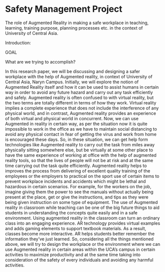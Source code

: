 # Safety Management Project


 

The role of Augmented Reality in making a safe workplace in teaching, learning, training purpose, planning processes etc. in the context of University of Central Asia. 

 

Introduction: 

 

GOAL 

What are we trying to accomplish? 

In this research paper, we will be discussing and designing a safer workplace with the help of Augmented reality, in context of University of Central Asia, Naryn Campus.
Initially, we will explore the notion of Augmented Reality itself and how it can be used to assist humans in certain way in order to avoid any future hazard and carry out any
task efficiently and safely. Augmented reality is often confused to with virtual reality, but the two terms are totally different in terms of how they work. Virtual reality 
implies a complete experience that does not include the interference of any physical world, and in contrast, Augmented reality provides an experience of both virtual and 
physical world in concurrent. Now, we can use Augmented in reality in certain way, as per the situation now it is quite impossible to work in the office as we have to maintain 
social distancing to avoid any physical contact in fear of getting the virus and work from home is encouraged these days. So, in these situation, we can get help form 
technologies like Augmented reality to carry out the task from miles away physically sitting somewhere else, but be virtually at some other place to have the same experience of 
working at office with the help of augmented reality tools, so that the lives of people will not be at risk and at the same time carrying out the task quite efficiently. 
Augmented reality helps to improves the process from delivering of excellent quality training of the employees or the employers to practical on the sport use of certain items to 
prevent workplace incidents and accidents which might be lethal and hazardous in certain scenarios. For example, for the workers on the job, imagine giving them the power to see 
the manuals without actually being present at the place, get or give the instructions, and tips as they were being given instruction on some type of equipment. The use of 
Augmented reality in classroom while teaching can be one of the big future things to aid students in understanding the concepts quite easily and in a safe environment. Using 
augmented reality in the classroom can turn an ordinary class into an engaging experience. AR technology provides virtual examples and adds gaming elements to support textbook 
materials. As a result, classes become more interactive. AR helps students better remember the information they’ve just learned. So, considering all the things mentioned above, 
we will try to design the workplace or the environment where we can use Augmented reality in certain areas within the UCA’s campus in certain activities to maximize productivity 
and at the same time taking into consideration of the safety of every individuals and avoiding any harmful activities. 

 

 
